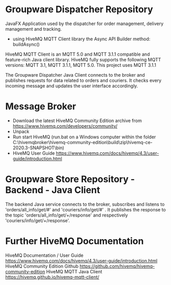 # Groupware Dispatcher Repository

JavaFX Application used by the dispatcher for order management, delivery management and tracking.
- using HiveMQ MQTT Client library the Async API Builder method: buildAsync()

HiveMQ MQTT Client is an MQTT 5.0 and MQTT 3.1.1 compatible and feature-rich Java client library.
HiveMQ fully supports the following MQTT versions: MQTT 3.1, MQTT 3.1.1, MQTT 5.0. This project uses MQTT 3.1.1

The Groupware Dispatcher Java Client connects to the broker and publishes requests for data related to orders and couriers.
It checks every incoming message and updates the user interface accordingly.

# Message Broker
* Download the latest HiveMQ Community Edition archive from https://www.hivemq.com/developers/community/
* Unpack
* Run start HiveMQ (run.bat on a Windows computer within the folder C:\hivemqbroker\hivemq-community-edition\build\zip\hivemq-ce-2020.3-SNAPSHOT\bin)
* HiveMQ User Guide https://www.hivemq.com/docs/hivemq/4.3/user-guide/introduction.html

# Groupware Store Repository -  Backend - Java Client
The backend Java service connects to the broker, subscribes and listens to 'orders/all_info/get/#' and 'couriers/info/get/#' . It publishes the response to the topic
'orders/all_info/get/+/response' and respectively 'couriers/info/get/+/response'.

# Further HiveMQ Documentation
HiveMQ Documentation / User Guide https://www.hivemq.com/docs/hivemq/4.3/user-guide/introduction.html
HiveMQ Community Edition Github https://github.com/hivemq/hivemq-community-edition 
HiveMQ MQTT Java Client https://hivemq.github.io/hivemq-mqtt-client/
